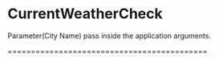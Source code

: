 # CurrentWeatherCheck
Parameter(City Name) pass inside the application arguments.

===========================================
